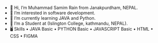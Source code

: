 - 👋 Hi, I’m Muhammad Samim Rain from Janakpurdham, NEPAL.
- 👀 I’m interested in software development.
- 🌱 I’m currently learning JAVA and Python.
- 🔭 I’m a Student at (Islington College, kathmandu, NEPAL).
- 🖥 Skills
•  JAVA Basic
•  PYTHON Basic
•  JAVASCRIPT Basic
•  HTML
•  CSS
•  FIGMA

<!---
rainsamim07/rainsamim07 is a ✨ special ✨ repository because its `README.md` (this file) appears on your GitHub profile.
You can click the Preview link to take a look at your changes.
--->
